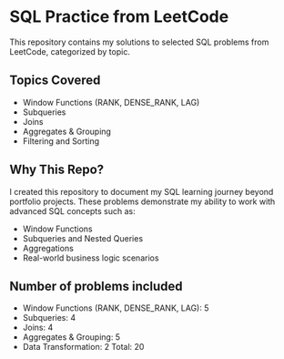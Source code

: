 # SQL Practice from LeetCode

This repository contains my solutions to selected SQL problems from LeetCode, categorized by topic.

## Topics Covered
-  Window Functions (RANK, DENSE_RANK, LAG)
-  Subqueries
-  Joins
-  Aggregates & Grouping
-  Filtering and Sorting

## Why This Repo?
I created this repository to document my SQL learning journey beyond portfolio projects. These problems demonstrate my ability to work with advanced SQL concepts such as:
- Window Functions
- Subqueries and Nested Queries
- Aggregations
- Real-world business logic scenarios

## Number of problems included
-  Window Functions (RANK, DENSE_RANK, LAG): 5
-  Subqueries: 4
-  Joins: 4 
-  Aggregates & Grouping: 5 
-  Data Transformation: 2
Total: 20 
